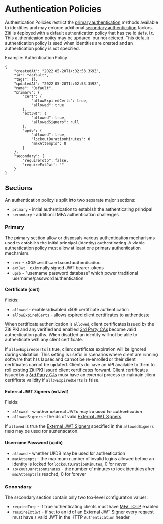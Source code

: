 # Authentication Policies

Authentication Policies restrict the [primary authentication](./auth#primary-authentication) methods available to 
identities and may enforce additional [secondary authentication](./auth#secondary-authentication) factors. Ziti is
deployed with a default authentication policy that has the id `default`. This authentication policy may be updated,
but not deleted. This default authentication policy is used when identities are created and an authentication
policy is not specified.


Example: Authentication Policy
```text
{
    "createdAt": "2022-05-20T14:02:53.359Z",
    "id": "default",
    "tags": {},
    "updatedAt": "2022-05-20T14:02:53.359Z",
    "name": "Default",
    "primary": {
        "cert": {
            "allowExpiredCerts": true,
            "allowed": true
        },
        "extJwt": {
            "allowed": true,
            "allowedSigners": null
        },
        "updb": {
            "allowed": true,
            "lockoutDurationMinutes": 0,
            "maxAttempts": 0
        }
    },
    "secondary": {
        "requireTotp": false,
        "requireExtJwt": ""
    }
}
```


## Sections

An authentication policy is split into two separate major sections:

- `primary` - initial authentication to establish the authenticating principal
- `secondary` - additional MFA authentication challenges

### Primary

The primary section allow or disposals various authentication mechanisms used to establish the initial principal
(identity) authenticating. A viable authentication policy must allow at least one primary authentication mechanism.

- `cert` - x509 certificate based authentication
- `extJwt` - externally signed JWT bearer tokens
- `updb` - "username password database" which power traditional username/password authentication

#### Certificate (cert)

Fields:
- `allowed` - enables/disabled x509 certificate authentication
- `allowExpiredCerts` - allows expired client certificates to authenticate

When certificate authentication is `allowed`, client certificates issued by the Ziti PKI and any verified and enabled
[3rd Party CAs](./third-party-cas) become valid authentication paths. When disabled an identity will not be able
to authenticate with any client certificate.

If `allowExpiredCerts` is true, client certificate expiration will be ignored during validation. This setting is 
useful in scenarios where client are running software that has lapsed and cannot be re-enrolled or their client
certificates cannot be updated. Clients do have an API available to them to roll existing Ziti PKI issued client 
certificates forward. Client certificates issued by a [3rd Party CAs](./third-party-cas) must have an external
process to maintain client certificate validity if `allowExpiredCerts` is false.


#### External JWT Signers (extJwt)

Fields:

- `allowed` - whether external JWTs may be used for authentication
- `allowedSigners` - the ids of valid [External JWT Signers](./external-jwt-signers)

If `allowed` is true the [External JWT Signers](./external-jwt-signers) specified in the `allowedSigners` field
may be used for authentication.

#### Username Password (updb)

- `allowed` - whether UPDB may be used for authentication
- `maxAttempts` - the maximum number of invalid logins allowed before an identity is locked for `lockoutDurationMinutes`, 0 for never
- `lockoutDurationMinutes` - the number of minutes to lock identities after `maxAttempts` is reached, 0 for forever

### Secondary

The secondary section contain only two top-level configuration values:

- `requireTotp` - if true authenticating clients must have [MFA TOTP](./totp) enabled
- `requireExtJwt` - if set to an id of an [External JWT Signer](./external-jwt-signers) every request must have a valid JWT in the HTTP `Authentication` header